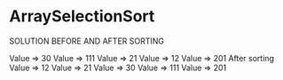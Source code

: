 # ArraySelectionSort

SOLUTION BEFORE AND AFTER SORTING

Value => 30
Value => 111
Value => 21
Value => 12
Value => 201
After sorting
Value => 12
Value => 21
Value => 30
Value => 111
Value => 201
